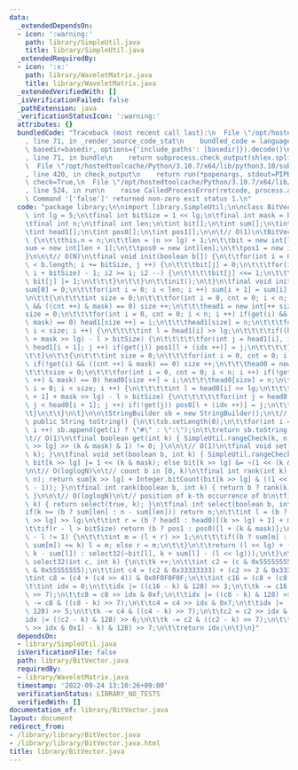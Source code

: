 ```yaml
---
data:
  _extendedDependsOn:
  - icon: ':warning:'
    path: library/SimpleUtil.java
    title: library/SimpleUtil.java
  _extendedRequiredBy:
  - icon: ':x:'
    path: library/WaveletMatrix.java
    title: library/WaveletMatrix.java
  _extendedVerifiedWith: []
  _isVerificationFailed: false
  _pathExtension: java
  _verificationStatusIcon: ':warning:'
  attributes: {}
  bundledCode: "Traceback (most recent call last):\n  File \"/opt/hostedtoolcache/Python/3.10.7/x64/lib/python3.10/site-packages/onlinejudge_verify/documentation/build.py\"\
    , line 71, in _render_source_code_stat\n    bundled_code = language.bundle(stat.path,\
    \ basedir=basedir, options={'include_paths': [basedir]}).decode()\n  File \"/opt/hostedtoolcache/Python/3.10.7/x64/lib/python3.10/site-packages/onlinejudge_verify/languages/user_defined.py\"\
    , line 71, in bundle\n    return subprocess.check_output(shlex.split(command))\n\
    \  File \"/opt/hostedtoolcache/Python/3.10.7/x64/lib/python3.10/subprocess.py\"\
    , line 420, in check_output\n    return run(*popenargs, stdout=PIPE, timeout=timeout,\
    \ check=True,\n  File \"/opt/hostedtoolcache/Python/3.10.7/x64/lib/python3.10/subprocess.py\"\
    , line 524, in run\n    raise CalledProcessError(retcode, process.args,\nsubprocess.CalledProcessError:\
    \ Command '['false']' returned non-zero exit status 1.\n"
  code: "package library;\n\nimport library.SimpleUtil;\n\nclass BitVector {\n\tfinal\
    \ int lg = 5;\n\tfinal int bitSize = 1 << lg;\n\tfinal int mask = bitSize - 1;\n\
    \tfinal int n;\n\tfinal int len;\n\tint bit[];\n\tint sum[];\n\tint head0[];\n\
    \tint head1[];\n\tint pos0[];\n\tint pos1[];\n\n\t// O(1)\n\tBitVector(int n)\
    \ {\n\t\tthis.n = n;\n\t\tlen = (n >> lg) + 1;\n\t\tbit = new int[len];\n\t\t\
    sum = new int[len + 1];\n\t\tpos0 = new int[len];\n\t\tpos1 = new int[len];\n\t\
    }\n\n\t// O(N)\n\tfinal void init(boolean b[]) {\n\t\tfor(int i = 0, j = 0; i\
    \ < b.length; i += bitSize, j ++) {\n\t\t\tbit[j] = 0;\n\t\t\tfor(int i2 = Math.min(b.length,\
    \ i + bitSize) - 1; i2 >= i; i2 --) {\n\t\t\t\tbit[j] <<= 1;\n\t\t\t\tif(b[i2])\
    \ bit[j] |= 1;\n\t\t\t}\n\t\t}\n\t\tinit();\n\t}\n\tfinal void init() {\n\t\t\
    sum[0] = 0;\n\t\tfor(int i = 0; i < len; i ++) sum[i + 1] = sum[i] + Integer.bitCount(bit[i]);\n\
    \n\t\t{\n\t\t\tint size = 0;\n\t\t\tfor(int i = 0, cnt = 0; i < n; i ++) if(get(i)\
    \ && ((cnt ++) & mask) == 0) size ++;\n\t\t\thead1 = new int[++ size];\n\t\t\t\
    size = 0;\n\t\t\tfor(int i = 0, cnt = 0; i < n; i ++) if(get(i) && ((cnt ++) &\
    \ mask) == 0) head1[size ++] = i;\n\t\t\thead1[size] = n;\n\t\t\tfor(int i = 0;\
    \ i < size; i ++) {\n\t\t\t\tint l = head1[i] >> lg;\n\t\t\t\tif((head1[i + 1]\
    \ + mask >> lg) - l > bitSize) {\n\t\t\t\t\tfor(int j = head1[i], idx = 0; j <\
    \ head1[i + 1]; j ++) if(get(j)) pos1[l + (idx ++)] = j;\n\t\t\t\t}\n\t\t\t}\n\
    \t\t}\n\t\t{\n\t\t\tint size = 0;\n\t\t\tfor(int i = 0, cnt = 0; i < n; i ++)\
    \ if(!get(i) && ((cnt ++) & mask) == 0) size ++;\n\t\t\thead0 = new int[++ size];\n\
    \t\t\tsize = 0;\n\t\t\tfor(int i = 0, cnt = 0; i < n; i ++) if(!get(i) && ((cnt\
    \ ++) & mask) == 0) head0[size ++] = i;\n\t\t\thead0[size] = n;\n\t\t\tfor(int\
    \ i = 0; i < size; i ++) {\n\t\t\t\tint l = head0[i] >> lg;\n\t\t\t\tif((head0[i\
    \ + 1] + mask >> lg) - l > bitSize) {\n\t\t\t\t\tfor(int j = head0[i], idx = 0;\
    \ j < head0[i + 1]; j ++) if(!get(j)) pos0[l + (idx ++)] = j;\n\t\t\t\t}\n\t\t\
    \t}\n\t\t}\n\t}\n\n\tStringBuilder sb = new StringBuilder();\n\t// O(N)\n\t@Override\
    \ public String toString() {\n\t\tsb.setLength(0);\n\t\tfor(int i = 0; i < n;\
    \ i ++) sb.append(get(i) ? \"#\" : \":\");\n\t\treturn sb.toString();\n\t}\n\n\
    \t// O(1)\n\tfinal boolean get(int k) { SimpleUtil.rangeCheck(k, n); return (bit[k\
    \ >> lg] >> (k & mask) & 1) != 0; }\n\n\t// O(1)\n\tfinal void set(int k) { set(true,\
    \ k); }\n\tfinal void set(boolean b, int k) { SimpleUtil.rangeCheck(k, n); if(b)\
    \ bit[k >> lg] |= 1 << (k & mask); else bit[k >> lg] &= ~(1 << (k & mask)); }\n\
    \n\t// O(loglogN)\n\t// count b in [0, k)\n\tfinal int rank(int k) { SimpleUtil.inclusiveRangeCheck(k,\
    \ n); return sum[k >> lg] + Integer.bitCount(bit[k >> lg] & ((1 << (k & mask))\
    \ - 1)); }\n\tfinal int rank(boolean b, int k) { return b ? rank(k) : k - rank(k);\
    \ }\n\n\t// O(loglogN)\n\t// position of k-th occurrence of b\n\tfinal int select(int\
    \ k) { return select(true, k); }\n\tfinal int select(boolean b, int k) {\n\t\t\
    if(k >= (b ? sum[len] : n - sum[len])) return n;\n\t\tint l = (b ? head1 : head0)[k\
    \ >> lg] >> lg;\n\t\tint r = (b ? head1 : head0)[(k >> lg) + 1] + mask >> lg;\n\
    \t\tif(r - l > bitSize) return (b ? pos1 : pos0)[l + (k & mask)];\n\t\twhile(r\
    \ - l != 1) {\n\t\t\tint m = (l + r) >> 1;\n\t\t\tif((b ? sum[m] : (m << lg) -\
    \ sum[m]) <= k) l = m; else r = m;\n\t\t}\n\t\treturn (l << lg) + (b ? select32(bit[l],\
    \ k - sum[l]) : select32(~bit[l], k + sum[l] - (l << lg)));\n\t}\n\tfinal int\
    \ select32(int c, int k) {\n\t\tk ++;\n\t\tint c2 = (c & 0x55555555) + (c >> 1\
    \ & 0x55555555);\n\t\tint c4 = (c2 & 0x33333333) + (c2 >> 2 & 0x33333333);\n\t\
    \tint c8 = (c4 + (c4 >> 4)) & 0x0F0F0F0F;\n\t\tint c16 = (c8 + (c8 >> 8)) & 0x000000FF;\n\
    \t\tint idx = 0;\n\t\tidx |= ((c16 - k) & 128) >> 3;\n\t\tk -= c16 & ((c16 - k)\
    \ >> 7);\n\t\tc8 = c8 >> idx & 0xf;\n\t\tidx |= ((c8 - k) & 128) >> 4;\n\t\tk\
    \ -= c8 & ((c8 - k) >> 7);\n\t\tc4 = c4 >> idx & 0x7;\n\t\tidx |= ((c4 - k) &\
    \ 128) >> 5;\n\t\tk -= c4 & ((c4 - k) >> 7);\n\t\tc2 = c2 >> idx & 0x3;\n\t\t\
    idx |= ((c2 - k) & 128) >> 6;\n\t\tk -= c2 & ((c2 - k) >> 7);\n\t\tidx |= (((c\
    \ >> idx & 0x1) - k) & 128) >> 7;\n\t\treturn idx;\n\t}\n}"
  dependsOn:
  - library/SimpleUtil.java
  isVerificationFile: false
  path: library/BitVector.java
  requiredBy:
  - library/WaveletMatrix.java
  timestamp: '2022-09-24 13:10:26+09:00'
  verificationStatus: LIBRARY_NO_TESTS
  verifiedWith: []
documentation_of: library/BitVector.java
layout: document
redirect_from:
- /library/library/BitVector.java
- /library/library/BitVector.java.html
title: library/BitVector.java
---
```


